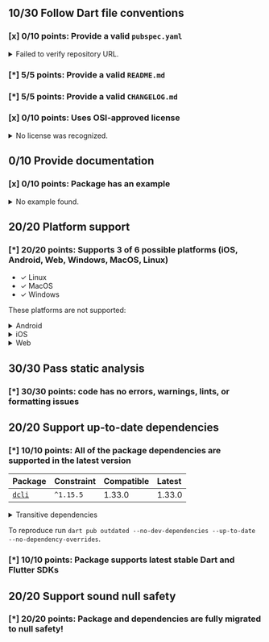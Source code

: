 ## 10/30 Follow Dart file conventions

### [x] 0/10 points: Provide a valid `pubspec.yaml`

<details>
<summary>
Failed to verify repository URL.
</summary>

Please provide a valid [`repository`](https://dart.dev/tools/pub/pubspec#repository) URL in `pubspec.yaml`, such that:

 * `repository` can be cloned,
 * a clone of the repository contains a `pubspec.yaml`, which:,
    * contains `name: onepub`,
    * contains a `version` property, and,
    * does not contain a `publish_to` property.

`pubspec.yaml` from the repository URL missmatch: expected `https://github.com/noojee/onepub.dev` but got `https://github.com/onepub-dev/onepub`.
</details>

### [*] 5/5 points: Provide a valid `README.md`


### [*] 5/5 points: Provide a valid `CHANGELOG.md`


### [x] 0/10 points: Uses OSI-approved license

<details>
<summary>
No license was recognized.
</summary>

Consider using an OSI-approved license in the `LICENSE` file to share with the community.
</details>

## 0/10 Provide documentation

### [x] 0/10 points: Package has an example

<details>
<summary>
No example found.
</summary>

See [package layout](https://dart.dev/tools/pub/package-layout#examples) guidelines on how to add an example.
</details>

## 20/20 Platform support

### [*] 20/20 points: Supports 3 of 6 possible platforms (iOS, Android, Web, **Windows**, **MacOS**, **Linux**)

* ✓ Linux
* ✓ MacOS
* ✓ Windows

These platforms are not supported:

<details>
<summary>
Android
</summary>

Cannot assign Android automatically to a binary only package.
</details>
<details>
<summary>
iOS
</summary>

Cannot assign iOS automatically to a binary only package.
</details>
<details>
<summary>
Web
</summary>

Cannot assign Web automatically to a binary only package.
</details>

## 30/30 Pass static analysis

### [*] 30/30 points: code has no errors, warnings, lints, or formatting issues


## 20/20 Support up-to-date dependencies

### [*] 10/10 points: All of the package dependencies are supported in the latest version

|Package|Constraint|Compatible|Latest|
|:-|:-|:-|:-|
|[`dcli`]|`^1.15.5`|1.33.0|1.33.0|

<details><summary>Transitive dependencies</summary>

|Package|Constraint|Compatible|Latest|
|:-|:-|:-|:-|
|[`archive`]|-|3.3.1|3.3.1|
|[`args`]|-|2.3.1|2.3.1|
|[`async`]|-|2.9.0|2.9.0|
|[`basic_utils`]|-|3.9.4|4.5.2|
|[`chunked_stream`]|-|1.4.1|1.4.1|
|[`circular_buffer`]|-|0.11.0|0.11.0|
|[`clock`]|-|1.1.1|1.1.1|
|[`collection`]|-|1.16.0|1.16.0|
|[`convert`]|-|3.0.2|3.0.2|
|[`crypto`]|-|3.0.2|3.0.2|
|[`csv`]|-|5.0.1|5.0.1|
|[`dart_console2`]|-|2.0.0|2.0.0|
|[`dcli_core`]|-|1.33.1|1.33.1|
|[`equatable`]|-|2.0.3|2.0.3|
|[`ffi`]|-|2.0.1|2.0.1|
|[`file`]|-|6.1.2|6.1.2|
|[`file_utils`]|-|1.0.1|1.0.1|
|[`glob`]|-|2.1.0|2.1.0|
|[`globbing`]|-|1.0.0|1.0.0|
|[`http`]|-|0.13.5|0.13.5|
|[`http_parser`]|-|4.0.1|4.0.1|
|[`ini`]|-|2.1.0|2.1.0|
|[`intl`]|-|0.17.0|0.17.0|
|[`js`]|-|0.6.4|0.6.4|
|[`json_annotation`]|-|4.6.0|4.6.0|
|[`logging`]|-|1.0.2|1.0.2|
|[`matcher`]|-|0.12.12|0.12.12|
|[`meta`]|-|1.8.0|1.8.0|
|[`mime`]|-|1.0.2|1.0.2|
|[`path`]|-|1.8.2|1.8.2|
|[`pointycastle`]|-|3.6.1|3.6.1|
|[`posix`]|-|4.0.0|4.0.0|
|[`pub_semver`]|-|2.1.1|2.1.1|
|[`pubspec2`]|-|2.4.1|2.4.1|
|[`quiver`]|-|3.1.0|3.1.0|
|[`random_string`]|-|2.3.1|2.3.1|
|[`scope`]|-|2.2.1|2.2.1|
|[`settings_yaml`]|-|3.4.2|3.4.2|
|[`source_span`]|-|1.9.1|1.9.1|
|[`stack_trace`]|-|1.10.0|1.10.0|
|[`stacktrace_impl`]|-|2.3.0|2.3.0|
|[`string_scanner`]|-|1.1.1|1.1.1|
|[`system_info2`]|-|2.0.4|2.0.4|
|[`term_glyph`]|-|1.2.1|1.2.1|
|[`typed_data`]|-|1.3.1|1.3.1|
|[`uri`]|-|1.0.0|1.0.0|
|[`uuid`]|-|3.0.6|3.0.6|
|[`validators2`]|-|3.0.0|3.0.0|
|[`vin_decoder`]|-|0.2.1-nullsafety|0.2.1-nullsafety|
|[`win32`]|-|2.7.0|2.7.0|
|[`yaml`]|-|3.1.1|3.1.1|
</details>

To reproduce run `dart pub outdated --no-dev-dependencies --up-to-date --no-dependency-overrides`.

[`dcli`]: https://pub.dev/packages/dcli
[`archive`]: https://pub.dev/packages/archive
[`args`]: https://pub.dev/packages/args
[`async`]: https://pub.dev/packages/async
[`basic_utils`]: https://pub.dev/packages/basic_utils
[`chunked_stream`]: https://pub.dev/packages/chunked_stream
[`circular_buffer`]: https://pub.dev/packages/circular_buffer
[`clock`]: https://pub.dev/packages/clock
[`collection`]: https://pub.dev/packages/collection
[`convert`]: https://pub.dev/packages/convert
[`crypto`]: https://pub.dev/packages/crypto
[`csv`]: https://pub.dev/packages/csv
[`dart_console2`]: https://pub.dev/packages/dart_console2
[`dcli_core`]: https://pub.dev/packages/dcli_core
[`equatable`]: https://pub.dev/packages/equatable
[`ffi`]: https://pub.dev/packages/ffi
[`file`]: https://pub.dev/packages/file
[`file_utils`]: https://pub.dev/packages/file_utils
[`glob`]: https://pub.dev/packages/glob
[`globbing`]: https://pub.dev/packages/globbing
[`http`]: https://pub.dev/packages/http
[`http_parser`]: https://pub.dev/packages/http_parser
[`ini`]: https://pub.dev/packages/ini
[`intl`]: https://pub.dev/packages/intl
[`js`]: https://pub.dev/packages/js
[`json_annotation`]: https://pub.dev/packages/json_annotation
[`logging`]: https://pub.dev/packages/logging
[`matcher`]: https://pub.dev/packages/matcher
[`meta`]: https://pub.dev/packages/meta
[`mime`]: https://pub.dev/packages/mime
[`path`]: https://pub.dev/packages/path
[`pointycastle`]: https://pub.dev/packages/pointycastle
[`posix`]: https://pub.dev/packages/posix
[`pub_semver`]: https://pub.dev/packages/pub_semver
[`pubspec2`]: https://pub.dev/packages/pubspec2
[`quiver`]: https://pub.dev/packages/quiver
[`random_string`]: https://pub.dev/packages/random_string
[`scope`]: https://pub.dev/packages/scope
[`settings_yaml`]: https://pub.dev/packages/settings_yaml
[`source_span`]: https://pub.dev/packages/source_span
[`stack_trace`]: https://pub.dev/packages/stack_trace
[`stacktrace_impl`]: https://pub.dev/packages/stacktrace_impl
[`string_scanner`]: https://pub.dev/packages/string_scanner
[`system_info2`]: https://pub.dev/packages/system_info2
[`term_glyph`]: https://pub.dev/packages/term_glyph
[`typed_data`]: https://pub.dev/packages/typed_data
[`uri`]: https://pub.dev/packages/uri
[`uuid`]: https://pub.dev/packages/uuid
[`validators2`]: https://pub.dev/packages/validators2
[`vin_decoder`]: https://pub.dev/packages/vin_decoder
[`win32`]: https://pub.dev/packages/win32
[`yaml`]: https://pub.dev/packages/yaml


### [*] 10/10 points: Package supports latest stable Dart and Flutter SDKs


## 20/20 Support sound null safety

### [*] 20/20 points: Package and dependencies are fully migrated to null safety!
